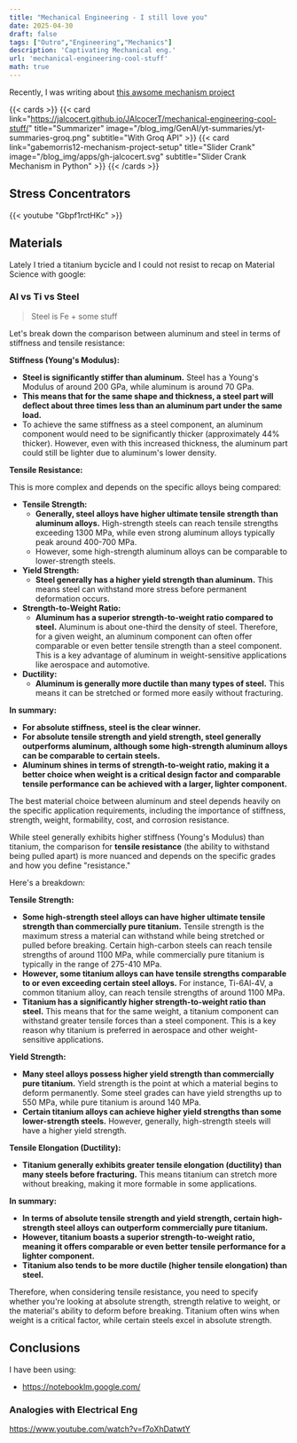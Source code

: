 ```yaml
---
title: "Mechanical Engineering - I still love you"
date: 2025-04-30
draft: false
tags: ["Outro","Engineering","Mechanics"]
description: 'Captivating Mechanical eng.'
url: 'mechanical-engineering-cool-stuff'
math: true
---
```


Recently, I was writing about [this awsome mechanism project](https://jalcocert.github.io/JAlcocerT/gabemorris12-mechanism-project-setup/)


{{< cards >}}
  {{< card link="https://jalcocert.github.io/JAlcocerT/mechanical-engineering-cool-stuff/" title="Summarizer" image="/blog_img/GenAI/yt-summaries/yt-summaries-groq.png" subtitle="With Groq API" >}}
  {{< card link="gabemorris12-mechanism-project-setup" title="Slider Crank" image="/blog_img/apps/gh-jalcocert.svg" subtitle="Slider Crank Mechanism in Python" >}}
{{< /cards >}}


## Stress Concentrators

<!-- 
https://www.youtube.com/watch?v=Gbpf1rctHKc
-->

{{< youtube "Gbpf1rctHKc" >}}


## Materials

Lately I tried a titanium bycicle and I could not resist to recap on Material Science with google:

### Al vs Ti vs Steel

> Steel is Fe + some stuff

Let's break down the comparison between aluminum and steel in terms of stiffness and tensile resistance:

**Stiffness (Young's Modulus):**

* **Steel is significantly stiffer than aluminum.** Steel has a Young's Modulus of around 200 GPa, while aluminum is around 70 GPa.
* **This means that for the same shape and thickness, a steel part will deflect about three times less than an aluminum part under the same load.**
* To achieve the same stiffness as a steel component, an aluminum component would need to be significantly thicker (approximately 44% thicker). However, even with this increased thickness, the aluminum part could still be lighter due to aluminum's lower density.

**Tensile Resistance:**

This is more complex and depends on the specific alloys being compared:

* **Tensile Strength:**
    * **Generally, steel alloys have higher ultimate tensile strength than aluminum alloys.** High-strength steels can reach tensile strengths exceeding 1300 MPa, while even strong aluminum alloys typically peak around 400-700 MPa.
    * However, some high-strength aluminum alloys can be comparable to lower-strength steels.
* **Yield Strength:**
    * **Steel generally has a higher yield strength than aluminum.** This means steel can withstand more stress before permanent deformation occurs.
* **Strength-to-Weight Ratio:**
    * **Aluminum has a superior strength-to-weight ratio compared to steel.** Aluminum is about one-third the density of steel. Therefore, for a given weight, an aluminum component can often offer comparable or even better tensile strength than a steel component. This is a key advantage of aluminum in weight-sensitive applications like aerospace and automotive.
* **Ductility:**
    * **Aluminum is generally more ductile than many types of steel.** This means it can be stretched or formed more easily without fracturing.

**In summary:**

* **For absolute stiffness, steel is the clear winner.**
* **For absolute tensile strength and yield strength, steel generally outperforms aluminum, although some high-strength aluminum alloys can be comparable to certain steels.**
* **Aluminum shines in terms of strength-to-weight ratio, making it a better choice when weight is a critical design factor and comparable tensile performance can be achieved with a larger, lighter component.**

The best material choice between aluminum and steel depends heavily on the specific application requirements, including the importance of stiffness, strength, weight, formability, cost, and corrosion resistance.


While steel generally exhibits higher stiffness (Young's Modulus) than titanium, the comparison for **tensile resistance** (the ability to withstand being pulled apart) is more nuanced and depends on the specific grades and how you define "resistance."

Here's a breakdown:

**Tensile Strength:**

* **Some high-strength steel alloys can have higher ultimate tensile strength than commercially pure titanium.** Tensile strength is the maximum stress a material can withstand while being stretched or pulled before breaking. Certain high-carbon steels can reach tensile strengths of around 1100 MPa, while commercially pure titanium is typically in the range of 275-410 MPa.
* **However, some titanium alloys can have tensile strengths comparable to or even exceeding certain steel alloys.** For instance, Ti-6Al-4V, a common titanium alloy, can reach tensile strengths of around 1100 MPa.
* **Titanium has a significantly higher strength-to-weight ratio than steel.** This means that for the same weight, a titanium component can withstand greater tensile forces than a steel component. This is a key reason why titanium is preferred in aerospace and other weight-sensitive applications.

**Yield Strength:**

* **Many steel alloys possess higher yield strength than commercially pure titanium.** Yield strength is the point at which a material begins to deform permanently. Some steel grades can have yield strengths up to 550 MPa, while pure titanium is around 140 MPa.
* **Certain titanium alloys can achieve higher yield strengths than some lower-strength steels.** However, generally, high-strength steels will have a higher yield strength.

**Tensile Elongation (Ductility):**

* **Titanium generally exhibits greater tensile elongation (ductility) than many steels before fracturing.** This means titanium can stretch more without breaking, making it more formable in some applications.

**In summary:**

* **In terms of absolute tensile strength and yield strength, certain high-strength steel alloys can outperform commercially pure titanium.**
* **However, titanium boasts a superior strength-to-weight ratio, meaning it offers comparable or even better tensile performance for a lighter component.**
* **Titanium also tends to be more ductile (higher tensile elongation) than steel.**

Therefore, when considering tensile resistance, you need to specify whether you're looking at absolute strength, strength relative to weight, or the material's ability to deform before breaking. Titanium often wins when weight is a critical factor, while certain steels excel in absolute strength.


## Conclusions

I have been using:

* https://notebooklm.google.com/


### Analogies with Electrical Eng

https://www.youtube.com/watch?v=f7oXhDatwtY


